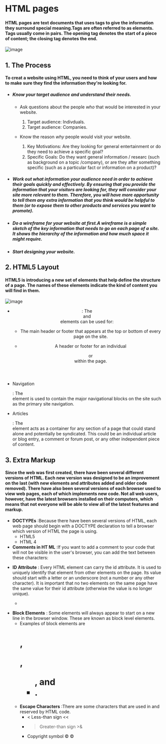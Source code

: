 # HTML pages
#### HTML pages are text documents that uses tags to give the information they surround special meaning.Tags are often referred to as elements. Tags usually come in pairs. The opening tag denotes the  start of a piece of content; the closing tag denotes the end.
![image](https://www.cursosgis.com/wp-content/uploads/recursos-web-para-programar-en-HTML5.png)
## 1. The Process
#### To creat a website using **HTML**, you need to think of your users and how to make sure they find the information they're looking for.
* ##### Know your target audience and understand their needs.
  + Ask questions about the people *who* that would be interested in your website.
    1. Target audience: Indivduals. 
    2. Target audience: Companies.

  + Know the reason *why* people would visit your website.
    1. Key Motivations: Are they looking for general entertainment or do they need to achieve a specific goal?
    2. Specific Goals: Do they want general information / researc (such as background on a topic /company), or are they after something specific (such as a particular fact or information on a product)?
* ##### Work out what information your audience need in order to achieve their goals quickly and effectively. By ensuring that you provide the information that your visitors are looking for, they will consider your site more relevant to them. Therefore, you will have more opportunity to tell them any extra information that you think would be helpful to them (or to expose them to other products and services you want to promote).
* ##### Do a *wireframe* for your website at first.A wireframe is a simple sketch of the key information that needs to go on each page of a site. It shows the hierarchy of the information and how much space it might require.
* ##### Start designing your website.
## 2. HTML5 Layout
#### HTML5 is introducing a new set of elements that help define the structure of a page. The names of these elements indicate the kind of content you will find in them. 
![image](https://data-flair.training/blogs/wp-content/uploads/sites/2/2020/07/html-layout-normal-img-2.jpg)
+ <header> <footer> : The <header> and <footer> elements can be used for:
 
  +  The main header or footer that appears at the top or bottom of every page on the site.

  +  A header or footer for an individual <article> or <section> within the page.
+ Navigation <nav> : The <nav> element is used to contain the major navigational blocks on the site such as the primary site navigation.
+ Articles <article> : The <article> element acts as a container for any section of a page that could stand alone and potentially be syndicated. This could be an individual article or blog entry, a comment or forum post, or any other independent piece of content.
## 3. Extra Markup
#### Since the web was first created, there have been several different versions of HTML. Each new version was designed to be an improvement on the last (with new elements and attributes added and older code removed). There have also been several versions of each browser used to view web pages, each of which implements new code. Not all web users, however, have the latest browsers installed on their computers, which means that not everyone will be able to view all of the latest features and markup. 
+ **DOCTYPEs** :Because there have been several versions of HTML, each
web page should begin with a DOCTYPE declaration to tell a browser which version of HTML the page is using.
  + HTML5 <!DOCTYPE html>
  + HTML 4 <!DOCTYPE html PUBLIC
"-//W3C//DTD HTML 4.01 Transitional//EN"
"http://www.w3.org/TR/html4/loose.dtd">
+ **Comments in HT ML** :If you want to add a comment to your code that will not be visible in the user's browser, you can add the text between these characters:  
<!-- comment goes here -->
+ **ID Attribute** : Every HTML element can carry the id attribute. It is used to uniquely identify that element from other elements on the page. Its value should start with a letter or an underscore (not a
number or any other character). It is important that no two elements on the same page have the same value for their id attribute (otherwise the value is no longer unique).
  + <p id="value">
+ **Block Elements** : Some elements will always appear to start on a new line in the browser window. These are known as block level elements.
  + Examples of block elements are <h1>, <p>, <ul>, and <li>.
+ **Escape Characters** :There are some characters that are used in
and reserved by HTML code.
  + < Less-than sign &lt;&#60;
  + > Greater-than sign &gt;&amp;
  + Copyright symbol
&copy;
&#169;





    




